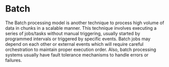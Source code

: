 # Batch

The Batch processing model is another technique to process high volume of data in chunks in a scalable manner. This technique involves executing a series of jobs/tasks without manual triggering, usually started by programmed intervals or triggered by specific events.
Batch jobs may depend on each other or external events which will require careful orchestration to maintain proper execution order. Also, batch processing systems usually have fault tolerance mechanisms to handle errors or failures.
